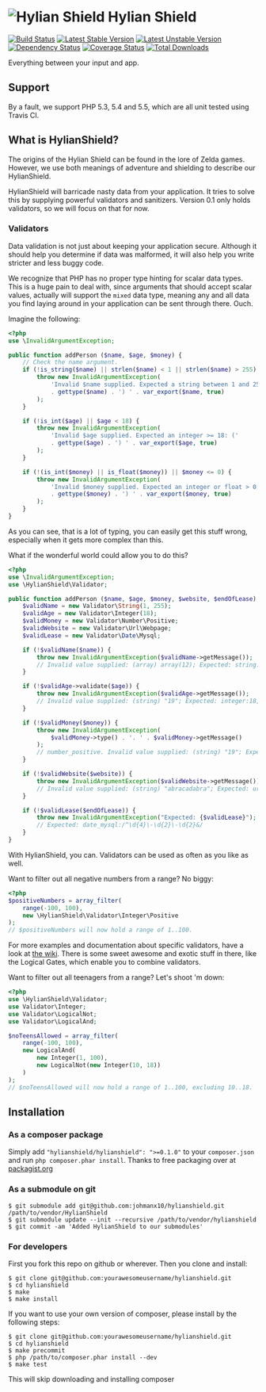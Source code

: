 # ![Hylian Shield](http://goo.gl/N6ugyU) Hylian Shield

[![Build Status](https://travis-ci.org/johmanx10/hylianshield.png?branch=master)](https://travis-ci.org/johmanx10/hylianshield)
[![Latest Stable Version](https://poser.pugx.org/hylianshield/hylianshield/v/stable.png)](https://packagist.org/packages/hylianshield/hylianshield)
[![Latest Unstable Version](https://poser.pugx.org/hylianshield/hylianshield/v/unstable.png)](https://packagist.org/packages/hylianshield/hylianshield)
[![Dependency Status](https://www.versioneye.com/user/projects/52c7eaadec137524070000b5/badge.png)](https://www.versioneye.com/user/projects/52c7eaadec137524070000b5)
[![Coverage Status](https://coveralls.io/repos/johmanx10/hylianshield/badge.png)](https://coveralls.io/r/johmanx10/hylianshield)
[![Total Downloads](https://poser.pugx.org/hylianshield/hylianshield/downloads.png)](https://packagist.org/packages/hylianshield/hylianshield)

Everything between your input and app.

## Support

By a fault, we support PHP 5.3, 5.4 and 5.5, which are all unit tested using Travis CI.

## What is HylianShield?
The origins of the Hylian Shield can be found in the lore of Zelda games. However, we use both meanings of adventure and shielding to describe our HylianShield.

HylianShield will barricade nasty data from your application. It tries to solve this by supplying powerful validators and sanitizers. Version 0.1 only holds validators, so we will focus on that for now.

### Validators

Data validation is not just about keeping your application secure. Although it should help you determine if data was malformed, it will also help you write stricter and less buggy code.

We recognize that PHP has no proper type hinting for scalar data types. This is a huge pain to deal with, since arguments that should accept scalar values, actually will support the `mixed` data type, meaning any and all data you find laying around in your application can be sent through there. Ouch.

Imagine the following:

```php
<?php
use \InvalidArgumentException;

public function addPerson ($name, $age, $money) {
	// Check the name argument.
	if (!is_string($name) || strlen($name) < 1 || strlen($name) > 255) {
		throw new InvalidArgumentException(
			'Invalid $name supplied. Expected a string between 1 and 255 in length: ('
			. gettype($name) . ') ' . var_export($name, true)
		);
	}

	if (!is_int($age) || $age < 18) {
		throw new InvalidArgumentException(
			'Invalid $age supplied. Expected an integer >= 18: ('
			. gettype($age) . ') ' . var_export($age, true)
		);
	}

	if (!(is_int($money) || is_float($money)) || $money <= 0) {
		throw new InvalidArgumentException(
			'Invalid $money supplied. Expected an integer or float > 0: ('
			. gettype($money) . ') ' . var_export($money, true)
		);
	}
}

```

As you can see, that is a lot of typing, you can easily get this stuff wrong, especially when it gets more complex than this.

What if the wonderful world could allow you to do this?

```php
<?php
use \InvalidArgumentException;
use \HylianShield\Validator;

public function addPerson ($name, $age, $money, $website, $endOfLease) {
	$validName = new Validator\String(1, 255);
	$validAge = new Validator\Integer(18);
	$validMoney = new Validator\Number\Positive;
	$validWebsite = new Validator\Url\Webpage;
	$validLease = new Validator\Date\Mysql;

	if (!$validName($name)) {
		throw new InvalidArgumentException($validName->getMessage());
		// Invalid value supplied: (array) array(12); Expected: string:1,255
	}

	if (!$validAge->validate($age)) {
		throw new InvalidArgumentException($validAge->getMessage());
		// Invalid value supplied: (string) "19"; Expected: integer:18,0
	}

	if (!$validMoney($money)) {
		throw new InvalidArgumentException(
			$validMoney->type() . '. ' . $validMoney->getMessage()
		);
		// number_positive. Invalid value supplied: (string) "19"; Expected: number_positive
	}

	if (!$validWebsite($website)) {
		throw new InvalidArgumentException($validWebsite->getMessage());
		// Invalid value supplied: (string) "abracadabra"; Expected: url_website
	}

	if (!$validLease($endOfLease)) {
		throw new InvalidArgumentException("Expected: {$validLease}");
		// Expected: date_mysql:/^\d{4}\-\d{2}\-\d{2}&/
	}
}
```

With HylianShield, you can. Validators can be used as often as you like as well.

Want to filter out all negative numbers from a range? No biggy:

```php
<?php
$positiveNumbers = array_filter(
	range(-100, 100),
	new \HylianShield\Validator\Integer\Positive
);
// $positiveNumbers will now hold a range of 1..100.
```

For more examples and documentation about specific validators, have a look at [the wiki](https://github.com/johmanx10/hylianshield/wiki). There is some sweet awesome and exotic stuff in there, like the Logical Gates, which enable you to combine validators.

Want to filter out all teenagers from a range? Let's shoot 'm down:

```php
<?php
use \HylianShield\Validator;
use Validator\Integer;
use Validator\LogicalNot;
use Validator\LogicalAnd;

$noTeensAllowed = array_filter(
	range(-100, 100),
	new LogicalAnd(
		new Integer(1, 100),
		new LogicalNot(new Integer(10, 18))
	)
);
// $noTeensAllowed will now hold a range of 1..100, excluding 10..18.
```

## Installation

### As a composer package

Simply add `"hylianshield/hylianshield": ">=0.1.0"` to your `composer.json` and run `php composer.phar install`.
Thanks to free packaging over at [packagist.org](https://packagist.org/packages/hylianshield/hylianshield)

### As a submodule on git

```
$ git submodule add git@github.com:johmanx10/hylianshield.git /path/to/vendor/HylianShield
$ git submodule update --init --recursive /path/to/vendor/hylianshield
$ git commit -am 'Added HylianShield to our submodules'
```

### For developers

First you fork this repo on github or wherever. Then you clone and install:

```
$ git clone git@github.com:yourawesomeusername/hylianshield.git
$ cd hylianshield
$ make
$ make install
```

If you want to use your own version of composer, please install by the following steps:

```
$ git clone git@github.com:yourawesomeusername/hylianshield.git
$ cd hylianshield
$ make precommit
$ php /path/to/composer.phar install --dev
$ make test
```

This will skip downloading and installing composer
